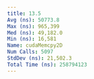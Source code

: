 ```yaml
---
title: 13.5
Avg (ns): 50773.8
Max (ns): 965,399
Med (ns): 49,182.0
Min (ns): 16,581
Name: cudaMemcpy2D
Num Calls: 5097
StdDev (ns): 21,502.3
Total Time (ns): 258794123
---
```

